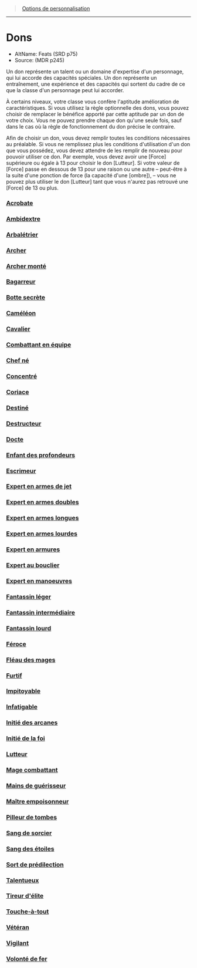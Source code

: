 ﻿---
!Items
Id: feats_hd.md#dons
RootId: feats_hd.md
ParentLink: custom_options_hd.md
Name: Dons
ParentName: Options de personnalisation
NameLevel: 1
AltName: Feats (SRD p75)
Source: (MDR p245)
Attributes: {}
AttributesDictionary: >+
  {}

---
>  [Options de personnalisation](hd_custom_options.md)

---


# Dons

- AltName: Feats (SRD p75)
- Source: (MDR p245)

Un don représente un talent ou un domaine d'expertise d'un personnage, qui lui accorde des capacités spéciales. Un don représente un entraînement, une expérience et des capacités qui sortent du cadre de ce que la classe d'un personnage peut lui accorder.

À certains niveaux, votre classe vous confère l'aptitude amélioration de caractéristiques. Si vous utilisez la règle optionnelle des dons, vous pouvez choisir de remplacer le bénéfice apporté par cette aptitude par un don de votre choix. Vous ne pouvez prendre chaque don qu'une seule fois, sauf dans le cas où la règle de fonctionnement du don précise le contraire.

Afin de choisir un don, vous devez remplir toutes les conditions nécessaires au préalable. Si vous ne remplissez plus les conditions d'utilisation d'un don que vous possédez, vous devez attendre de les remplir de nouveau pour pouvoir utiliser ce don. Par exemple, vous devez avoir une [Force] supérieure ou égale à 13 pour choisir le don [Lutteur]. Si votre valeur de [Force] passe en dessous de 13 pour une raison ou une autre – peut-être à la suite d'une ponction de force (la capacité d'une [ombre]), – vous ne pouvez plus utiliser le don [Lutteur] tant que vous n'aurez pas retrouvé une [Force] de 13 ou plus.



### [Acrobate](hd_feats_acrobate.md)



### [Ambidextre](hd_feats_ambidextre.md)



### [Arbalétrier](hd_feats_arbaletrier.md)



### [Archer](hd_feats_archer.md)



### [Archer monté](hd_feats_archer_monte.md)



### [Bagarreur](hd_feats_bagarreur.md)



### [Botte secrète](hd_feats_botte_secrete.md)



### [Caméléon](hd_feats_cameleon.md)



### [Cavalier](hd_feats_cavalier.md)



### [Combattant en équipe](hd_feats_combattant_en_equipe.md)



### [Chef né](hd_feats_chef_ne.md)



### [Concentré](hd_feats_concentre.md)



### [Coriace](hd_feats_coriace.md)



### [Destiné](hd_feats_destine.md)



### [Destructeur](hd_feats_destructeur.md)



### [Docte](hd_feats_docte.md)



### [Enfant des profondeurs](hd_feats_enfant_des_profondeurs.md)



### [Escrimeur](hd_feats_escrimeur.md)



### [Expert en armes de jet](hd_feats_expert_en_armes_de_jet.md)



### [Expert en armes doubles](hd_feats_expert_en_armes_doubles.md)



### [Expert en armes longues](hd_feats_expert_en_armes_longues.md)



### [Expert en armes lourdes](hd_feats_expert_en_armes_lourdes.md)



### [Expert en armures](hd_feats_expert_en_armures.md)



### [Expert au bouclier](hd_feats_expert_au_bouclier.md)



### [Expert en manoeuvres](hd_feats_expert_en_manoeuvres.md)



### [Fantassin léger](hd_feats_fantassin_leger.md)



### [Fantassin intermédiaire](hd_feats_fantassin_intermediaire.md)



### [Fantassin lourd](hd_feats_fantassin_lourd.md)



### [Féroce](hd_feats_feroce.md)



### [Fléau des mages](hd_feats_fleau_des_mages.md)



### [Furtif](hd_feats_furtif.md)



### [Impitoyable](hd_feats_impitoyable.md)



### [Infatigable](hd_feats_infatigable.md)



### [Initié des arcanes](hd_feats_initie_des_arcanes.md)



### [Initié de la foi](hd_feats_initie_de_la_foi.md)



### [Lutteur](hd_feats_lutteur.md)



### [Mage combattant](hd_feats_mage_combattant.md)



### [Mains de guérisseur](hd_feats_mains_de_guerisseur.md)



### [Maître empoisonneur](hd_feats_maitre_empoisonneur.md)



### [Pilleur de tombes](hd_feats_pilleur_de_tombes.md)



### [Sang de sorcier](hd_feats_sang_de_sorcier.md)



### [Sang des étoiles](hd_feats_sang_des_etoiles.md)



### [Sort de prédilection](hd_feats_sort_de_predilection.md)



### [Talentueux](hd_feats_talentueux.md)



### [Tireur d'élite](hd_feats_tireur_delite.md)



### [Touche-à-tout](hd_feats_touche_a_tout.md)



### [Vétéran](hd_feats_veteran.md)



### [Vigilant](hd_feats_vigilant.md)



### [Volonté de fer](hd_feats_volonte_de_fer.md)

